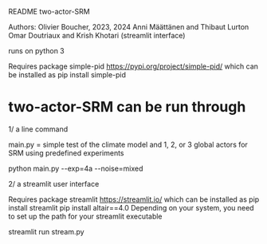 README two-actor-SRM

Authors: Olivier Boucher, 2023, 2024 
         Anni Määttänen and Thibaut Lurton
         Omar Doutriaux and Krish Khotari (streamlit interface)

runs on python 3

Requires package simple-pid
https://pypi.org/project/simple-pid/
which can be installed as
pip install simple-pid

two-actor-SRM can be run through
================================

1/ a line command

main.py  = simple test of the climate model and 1, 2, or 3 global actors for SRM using predefined experiments

python main.py --exp=4a --noise=mixed


2/ a streamlit user interface

Requires package streamlit 
https://streamlit.io/
which can be installed as 
pip install streamlit 
pip install altair==4.0
Depending on your system, you need to set up the path for your streamlit executable 

streamlit run stream.py 

